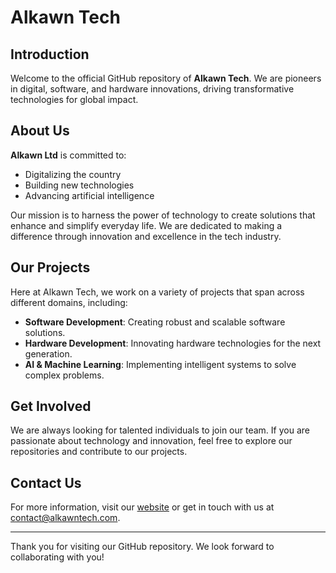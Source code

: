# Alkawn Tech

## Introduction
Welcome to the official GitHub repository of **Alkawn Tech**. We are pioneers in digital, software, and hardware innovations, driving transformative technologies for global impact.

## About Us
**Alkawn Ltd** is committed to:
- Digitalizing the country
- Building new technologies
- Advancing artificial intelligence

Our mission is to harness the power of technology to create solutions that enhance and simplify everyday life. We are dedicated to making a difference through innovation and excellence in the tech industry.

## Our Projects
Here at Alkawn Tech, we work on a variety of projects that span across different domains, including:
- **Software Development**: Creating robust and scalable software solutions.
- **Hardware Development**: Innovating hardware technologies for the next generation.
- **AI & Machine Learning**: Implementing intelligent systems to solve complex problems.

## Get Involved
We are always looking for talented individuals to join our team. If you are passionate about technology and innovation, feel free to explore our repositories and contribute to our projects.

## Contact Us
For more information, visit our [website](https://www.alkawntech.tech) or get in touch with us at [contact@alkawntech.com](mailto:contact@alkawntech.tech).

---

Thank you for visiting our GitHub repository. We look forward to collaborating with you!

